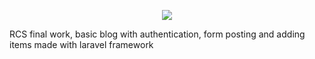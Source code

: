 <p align="center"><img src="https://laravel.com/assets/img/components/logo-laravel.svg"></p>
RCS final work, basic blog with authentication, form posting and adding items made with laravel framework
